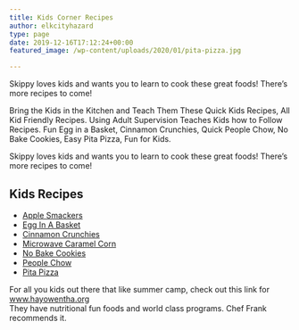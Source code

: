 ```yaml
---
title: Kids Corner Recipes
author: elkcityhazard
type: page
date: 2019-12-16T17:12:24+00:00
featured_image: /wp-content/uploads/2020/01/pita-pizza.jpg

---
```

Skippy loves kids and wants you to learn to cook these great foods! There&#8217;s more recipes to come!

Bring the Kids in the Kitchen and Teach Them These Quick Kids Recipes, All Kid Friendly Recipes. Using Adult Supervision Teaches Kids how to Follow Recipes. Fun Egg in a Basket, Cinnamon Crunchies, Quick People Chow, No Bake Cookies, Easy Pita Pizza, Fun for Kids.

Skippy loves kids and wants you to learn to cook these great foods! There&#8217;s more recipes to come!

## Kids Recipes

  * [Apple Smackers][1]
  * [Egg In A Basket][2]
  * [Cinnamon Crunchies][3]
  * [Microwave Caramel Corn][4]
  * [No Bake Cookies][5]
  * [People Chow][6]
  * [Pita Pizza][7]

For all you kids out there that like summer camp, check out this link for <a href="http://www.hayowentha.org" rel="noopener noreferrer" target="_blank">www.hayowentha.org</a>  
They have nutritional fun foods and world class programs. Chef Frank recommends it.

 [1]: /wordpress/index.php/kids-corner-recipes/apple-smackers-recipe/
 [2]: /wordpress/index.php/kids-corner-recipes/easy-egg-in-a-basket/
 [3]: /wordpress/index.php/appetizers/easy-cinnamon-crunchies/
 [4]: /wordpress/index.php/appetizers/microwave-caramel-corn/
 [5]: /wordpress/index.php/kids-corner-recipes/easy-no-bake-cookies/
 [6]: /wordpress/index.php/appetizers/people-chow-kids-and-adults-snack/
 [7]: /wordpress/index.php/appetizers/kids-pita-pizza-recipe/